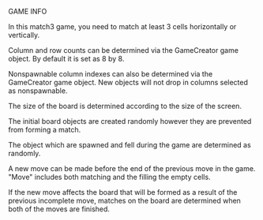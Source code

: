 GAME INFO

In this match3 game, you need to match at least 3 cells horizontally or vertically.

Column and row counts can be determined via the GameCreator game object. By default it is set as 8 by 8.

Nonspawnable column indexes can also be determined via the GameCreator game object. New objects will not drop in columns selected as nonspawnable.

The size of the board is determined according to the size of the screen.

The initial board objects are created randomly however they are prevented from forming a match.

The object which are spawned and fell during the game are determined as randomly.

A new move can be made before the end of the previous move in the game. "Move" includes both matching and the filling the empty cells.

If the new move affects the board that will be formed as a result of the previous incomplete move, matches on the board are determined when both of the moves are finished.
